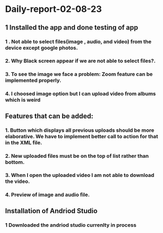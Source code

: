 ﻿# Daily-report-02-08-23
 
 ## 1 Installed the app and done testing of app
 ### 1 . Not able to select files(image , audio, and video) from the device except google photos.
  ### 2. Why Black screen appear if we are not able to select files?.
 ### 3. To see the image we face a problem: Zoom feature can be implemented properly.
 ### 4. I choosed image option but I can upload video from albums which is weird

## Features that can be added:

### 1. Button which displays all previous uploads should be more elaborative. We have to implement better call to action for that in the XML file.
### 2. New uploaded files must be on the top of list rather than bottom.
### 3. When I open the uploaded video I am not able to download the video.
### 4. Preview of image and audio file.
## Installation of Andriod Studio 
### 1 Downloaded the andriod studio currenlty in process
